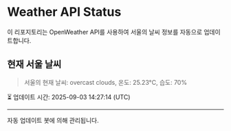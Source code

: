 
# Weather API Status

이 리포지토리는 OpenWeather API를 사용하여 서울의 날씨 정보를 자동으로 업데이트합니다.

## 현재 서울 날씨
> 서울의 현재 날씨: overcast clouds, 온도: 25.23°C, 습도: 70%

⏳ 업데이트 시간: 2025-09-03 14:27:14 (UTC)

---
자동 업데이트 봇에 의해 관리됩니다.

